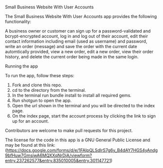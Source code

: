 Small Business Website With User Accounts

The Small Business Website With User Accounts app provides the following functionality:

A business owner or customer can sign up for a password-validated and bcrypt-encrypted account, log in and log out of their account, edit their contact information including email (used as username) and password, write an order (message) and save the order with the current date automtically provided, view a new order, edit a new order, view their order history, and delete the current order being made in the same login.

Running the app

To run the app, follow these steps:

1. Fork and clone this repo.
2. cd to the directory from the terminal.
3. In the terminal run bundle install to install all required gems.
4. Run shotgun to open the app.
5. Open the url shown in the terminal and you will be directed to the index page.
6. On the index page, start the account process by clicking the link to sign up for an account. 

Contributors are welcome to make pull requests for this project.

The license for the code in this app is a GNU General Public License and may be found at this link: 
(https://docs.google.com/forms/d/e/1FAIpQLSdIrS7g6y_B4dAY7HGS4yAndg9bfHuw7GmsiwA6MQXXqNrDjA/viewform?entry.237262577&entry.835010005&entry.301147721)
